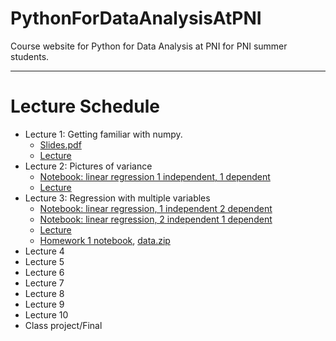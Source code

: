 # PythonForDataAnalysisAtPNI
Course website for Python for Data Analysis at PNI for PNI summer students. 

---
# Lecture Schedule

- Lecture 1: Getting familiar with numpy.
	- <a href="./slides/lecture1.pdf">Slides.pdf</a> 
	- [Lecture](https://princeton.zoom.us/rec/share/-N1VF--h3UhOUrfq70XOdr8TPpreeaa8h3JK_qYJxEbToUZLOQXE6lBrCX4s7eCZ) 
- Lecture 2: Pictures of variance
	- [Notebook: linear regression 1 independent, 1 dependent](https://colab.research.google.com/drive/1I34ImjoExER6mzSdovHtXPuRomwnoXzy?usp=sharing)
	- [Lecture](https://princeton.zoom.us/rec/share/weMyJojJ-GxOWonx82LhdIERQoTfT6a8gylN_PZcyIUuc2dvw83iUqWQKPWp7n8?startTime=1594144826000)
- Lecture 3: Regression with multiple variables
	- [Notebook: linear regression, 1 independent 2 dependent](https://colab.research.google.com/drive/1lZXbqYSHSJesn4upPVrLBGJSaNDab6c0?usp=sharing)
	- [Notebook: linear regression, 2 independent 1 dependent](https://colab.research.google.com/drive/1uj9B8x2VLzEi8EwOxt1dPx8EziU3pwXa?usp=sharing)
	- [Lecture](https://princeton.zoom.us/rec/share/yeN3Bu7p2GpLWo3stFmECrF7AanFeaa81HIaq_oNnUv9dTE-W9wfU44I0EiDaiDi )
	- <a href="./homework/homework1/Homework1.ipynb">Homework 1 notebook</a>, <a href="./homework/homework1/Homework1data.zip">data.zip</a>
- Lecture 4
- Lecture 5
- Lecture 6
- Lecture 7
- Lecture 8
- Lecture 9
- Lecture 10
- Class project/Final